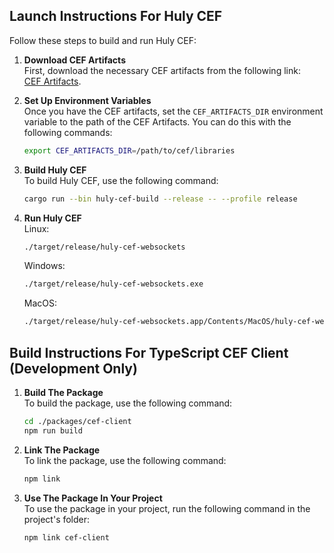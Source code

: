 ## Launch Instructions For Huly CEF
Follow these steps to build and run Huly CEF:

1. **Download CEF Artifacts**  
   First, download the necessary CEF artifacts from the following link:  
   [CEF Artifacts](https://github.com/hulylabs/cef-ui/releases/tag/cef-artifacts-131).

2. **Set Up Environment Variables**  
   Once you have the CEF artifacts, set the `CEF_ARTIFACTS_DIR` environment variable to the path of the CEF Artifacts. You can do this with the following commands:
   ```bash
   export CEF_ARTIFACTS_DIR=/path/to/cef/libraries
   ```
3. **Build Huly CEF**  
   To build Huly CEF, use the following command:
   ```bash
   cargo run --bin huly-cef-build --release -- --profile release
   ```
4. **Run Huly CEF**  
   Linux:
   ```bash
   ./target/release/huly-cef-websockets
   ```

   Windows:
   ```bash
   ./target/release/huly-cef-websockets.exe
   ```

   MacOS:
   ```bash
   ./target/release/huly-cef-websockets.app/Contents/MacOS/huly-cef-websockets
   ```

## Build Instructions For TypeScript CEF Client (Development Only)

1. **Build The Package**  
   To build the package, use the following command:
   ```bash
   cd ./packages/cef-client
   npm run build
   ```
2. **Link The Package**  
   To link the package, use the following command:
   ```bash
   npm link
   ```
3. **Use The Package In Your Project**  
   To use the package in your project, run the following command in the project's folder:
   ```bash
   npm link cef-client
   ```
